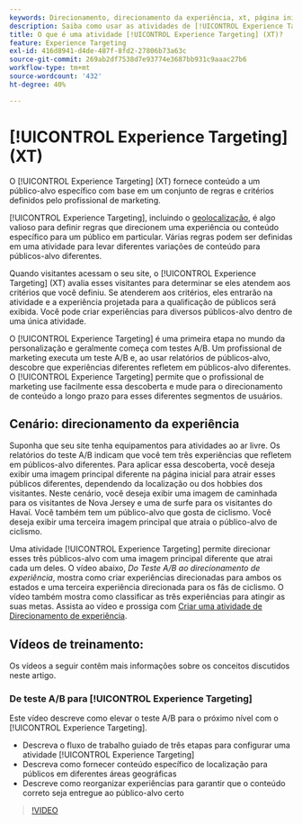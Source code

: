 ```yaml
---
keywords: Direcionamento, direcionamento da experiência, xt, página inicial, campanha de página de aterrissagem
description: Saiba como usar as atividades de [!UICONTROL Experience Targeting] (XT) no  [!DNL Adobe Target] para fornecer conteúdo a um público específico com base em um conjunto de regras e critérios definidos pelo profissional de marketing.
title: O que é uma atividade [!UICONTROL Experience Targeting] (XT)?
feature: Experience Targeting
exl-id: 416d8941-d4de-487f-8fd2-27806b73a63c
source-git-commit: 269ab2df7538d7e93774e3687bb931c9aaac27b6
workflow-type: tm+mt
source-wordcount: '432'
ht-degree: 40%

---
```


# [!UICONTROL Experience Targeting] (XT)

O [!UICONTROL Experience Targeting] (XT) fornece conteúdo a um público-alvo específico com base em um conjunto de regras e critérios definidos pelo profissional de marketing.

[!UICONTROL Experience Targeting], incluindo o [geolocalização](/help/main/c-target/c-audiences/c-target-rules/geo.md), é algo valioso para definir regras que direcionem uma experiência ou conteúdo específico para um público em particular. Várias regras podem ser definidas em uma atividade para levar diferentes variações de conteúdo para públicos-alvo diferentes.

Quando visitantes acessam o seu site, o [!UICONTROL Experience Targeting] (XT) avalia esses visitantes para determinar se eles atendem aos critérios que você definiu. Se atenderem aos critérios, eles entrarão na atividade e a experiência projetada para a qualificação de públicos será exibida. Você pode criar experiências para diversos públicos-alvo dentro de uma única atividade.

O [!UICONTROL Experience Targeting] é uma primeira etapa no mundo da personalização e geralmente começa com testes A/B. Um profissional de marketing executa um teste A/B e, ao usar relatórios de públicos-alvo, descobre que experiências diferentes refletem em públicos-alvo diferentes. O [!UICONTROL Experience Targeting] permite que o profissional de marketing use facilmente essa descoberta e mude para o direcionamento de conteúdo a longo prazo para esses diferentes segmentos de usuários.

## Cenário: direcionamento da experiência

Suponha que seu site tenha equipamentos para atividades ao ar livre. Os relatórios do teste A/B indicam que você tem três experiências que refletem em públicos-alvo diferentes. Para aplicar essa descoberta, você deseja exibir uma imagem principal diferente na página inicial para atrair esses públicos diferentes, dependendo da localização ou dos hobbies dos visitantes. Neste cenário, você deseja exibir uma imagem de caminhada para os visitantes de Nova Jersey e uma de surfe para os visitantes do Havaí. Você também tem um público-alvo que gosta de ciclismo. Você deseja exibir uma terceira imagem principal que atraia o público-alvo de ciclismo.

Uma atividade [!UICONTROL Experience Targeting] permite direcionar esses três públicos-alvo com uma imagem principal diferente que atrai cada um deles. O vídeo abaixo, *Do Teste A/B ao direcionamento de experiência*, mostra como criar experiências direcionadas para ambos os estados e uma terceira experiência direcionada para os fãs de ciclismo. O vídeo também mostra como classificar as três experiências para atingir as suas metas. Assista ao vídeo e prossiga com [Criar uma atividade de Direcionamento de experiência](/help/main/c-activities/t-experience-target/t-xt-create/xt-create.md).

## Vídeos de treinamento:

Os vídeos a seguir contêm mais informações sobre os conceitos discutidos neste artigo.

### De teste A/B para [!UICONTROL Experience Targeting]

Este vídeo descreve como elevar o teste A/B para o próximo nível com o [!UICONTROL Experience Targeting].

* Descreva o fluxo de trabalho guiado de três etapas para configurar uma atividade [!UICONTROL Experience Targeting]
* Descreva como fornecer conteúdo específico de localização para públicos em diferentes áreas geográficas
* Descreve como reorganizar experiências para garantir que o conteúdo correto seja entregue ao público-alvo certo

>[!VIDEO](https://video.tv.adobe.com/v/39861?captions=por_br)
